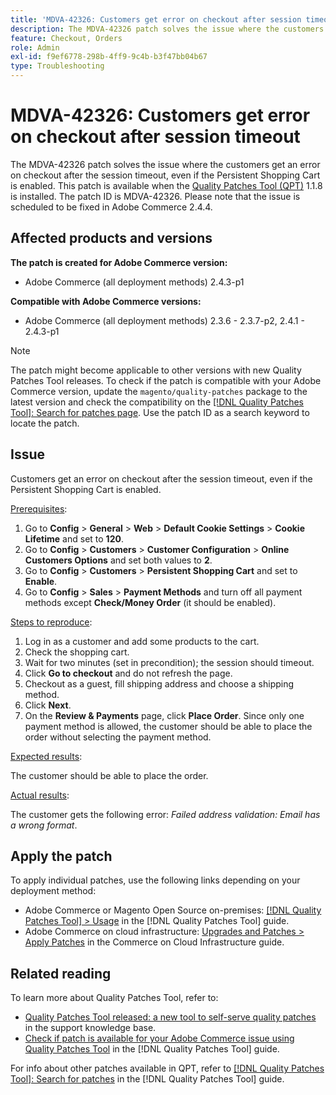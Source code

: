 ```yaml
---
title: 'MDVA-42326: Customers get error on checkout after session timeout'
description: The MDVA-42326 patch solves the issue where the customers get an error on checkout after the session timeout, even if the Persistent Shopping Cart is enabled. This patch is available when the [Quality Patches Tool (QPT)](https://experienceleague.adobe.com/en/docs/commerce-operations/tools/quality-patches-tool/quality-patches-tool-to-self-serve-quality-patches) 1.1.8 is installed. The patch ID is MDVA-42326. Please note that the issue is scheduled to be fixed in Adobe Commerce 2.4.4.
feature: Checkout, Orders
role: Admin
exl-id: f9ef6778-298b-4ff9-9c4b-b3f47bb04b67
type: Troubleshooting
---
```

# MDVA-42326: Customers get error on checkout after session timeout

The MDVA-42326 patch solves the issue where the customers get an error on checkout after the session timeout, even if the Persistent Shopping Cart is enabled. This patch is available when the [Quality Patches Tool (QPT)](https://experienceleague.adobe.com/en/docs/commerce-operations/tools/quality-patches-tool/quality-patches-tool-to-self-serve-quality-patches) 1.1.8 is installed. The patch ID is MDVA-42326. Please note that the issue is scheduled to be fixed in Adobe Commerce 2.4.4.

## Affected products and versions

**The patch is created for Adobe Commerce version:**

* Adobe Commerce (all deployment methods) 2.4.3-p1

**Compatible with Adobe Commerce versions:**

* Adobe Commerce (all deployment methods) 2.3.6 - 2.3.7-p2, 2.4.1 - 2.4.3-p1

>[!NOTE]
>
>The patch might become applicable to other versions with new Quality Patches Tool releases. To check if the patch is compatible with your Adobe Commerce version, update the `magento/quality-patches` package to the latest version and check the compatibility on the [[!DNL Quality Patches Tool]: Search for patches page](https://experienceleague.adobe.com/en/docs/commerce-operations/tools/quality-patches-tool/quality-patches-tool-to-self-serve-quality-patches). Use the patch ID as a search keyword to locate the patch.

## Issue

Customers get an error on checkout after the session timeout, even if the Persistent Shopping Cart is enabled.

<u>Prerequisites</u>:

1. Go to **Config** > **General** > **Web** > **Default Cookie Settings** > **Cookie Lifetime** and set to **120**.
1. Go to **Config** > **Customers** > **Customer Configuration** > **Online Customers Options** and set both values to **2**.
1. Go to **Config** > **Customers** > **Persistent Shopping Cart** and set to **Enable**.
1. Go to **Config** > **Sales** > **Payment Methods** and turn off all payment methods except **Check/Money Order** (it should be enabled).

<u>Steps to reproduce</u>:

1. Log in as a customer and add some products to the cart.
1. Check the shopping cart.
1. Wait for two minutes (set in precondition); the session should timeout.
1. Click **Go to checkout** and do not refresh the page.
1. Checkout as a guest, fill shipping address and choose a shipping method.
1. Click **Next**.
1. On the **Review & Payments** page, click **Place Order**. Since only one payment method is allowed, the customer should be able to place the order without selecting the payment method.

<u>Expected results</u>:

The customer should be able to place the order.

<u>Actual results</u>:

The customer gets the following error: *Failed address validation: Email has a wrong format*.

## Apply the patch

To apply individual patches, use the following links depending on your deployment method:

* Adobe Commerce or Magento Open Source on-premises: [[!DNL Quality Patches Tool] > Usage](/help/tools/quality-patches-tool/usage.md) in the [!DNL Quality Patches Tool] guide.
* Adobe Commerce on cloud infrastructure: [Upgrades and Patches > Apply Patches](https://experienceleague.adobe.com/docs/commerce-cloud-service/user-guide/develop/upgrade/apply-patches.html) in the Commerce on Cloud Infrastructure guide.

## Related reading

To learn more about Quality Patches Tool, refer to:

* [Quality Patches Tool released: a new tool to self-serve quality patches](https://experienceleague.adobe.com/en/docs/commerce-operations/tools/quality-patches-tool/quality-patches-tool-to-self-serve-quality-patches) in the support knowledge base.
* [Check if patch is available for your Adobe Commerce issue using Quality Patches Tool](/help/tools/quality-patches-tool/patches-available-in-qpt/check-patch-for-magento-issue-with-magento-quality-patches.md) in the [!DNL Quality Patches Tool] guide.

For info about other patches available in QPT, refer to [[!DNL Quality Patches Tool]: Search for patches](https://experienceleague.adobe.com/tools/commerce-quality-patches/index.html) in the [!DNL Quality Patches Tool] guide.
